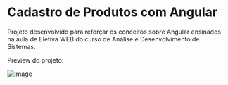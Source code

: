 # Cadastro de Produtos com Angular

Projeto desenvolvido para reforçar os conceitos sobre Angular ensinados na aula de Eletiva WEB do curso de Análise e Desenvolvimento de Sistemas. 

Preview do projeto:

![image](https://user-images.githubusercontent.com/90863111/167629792-2a627242-55f9-4067-be6d-52c01a5abce6.png)
